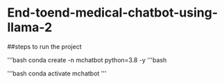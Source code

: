 # End-toend-medical-chatbot-using-llama-2

##steps to run the project

'''bash
conda create -n mchatbot python=3.8 -y
'''bash


'''bash
   conda activate mchatbot
'''


